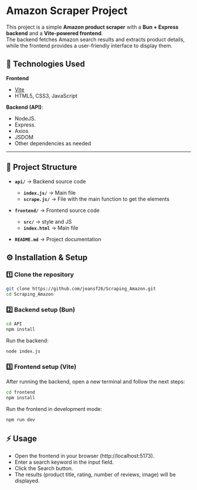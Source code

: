 # Amazon Scraper Project

This project is a simple **Amazon product scraper** with a **Bun + Express backend** and a **Vite-powered frontend**.  
The backend fetches Amazon search results and extracts product details, while the frontend provides a user-friendly interface to display them.

## 🚀 Technologies Used

**Frontend**
- [Vite](https://vitejs.dev/)
- HTML5, CSS3, JavaScript
  
**Backend (API)**: 
- NodeJS.  
- Express.
- Axios
- JSDOM
- Other dependencies as needed

---

## 📂 Project Structure

- **`api/`** → Backend source code
  - **`index.js/`** → Main file
  - **`scrape.js/`** → File with the main function to get the elements

- **`frontend/`** → Frontend source code
  - **`src/`** → style and JS
  - **`index.html`** → Main file

- **`README.md`** → Project documentation

## ⚙️ Installation & Setup

### 1️⃣ Clone the repository
```bash
git clone https://github.com/jeansf26/Scraping_Amazon.git
cd Scraping_Amazon
```  
### 2️⃣ Backend setup (Bun)
```bash
cd API
npm install
```
Run the backend:
```bash
node index.js
```
### 3️⃣ Frontend setup (Vite)
After running the backend, open a new terminal and follow the next steps:
```bash
cd frontend
npm install
```
Run the frontend in development mode:
```bash
npm run dev
```

## ⚡ Usage
- Open the frontend in your browser (http://localhost:5173).
- Enter a search keyword in the input field.
- Click the Search button.
- The results (product title, rating, number of reviews, image) will be displayed.



